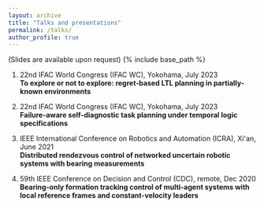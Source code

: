 ```yaml
---
layout: archive
title: "Talks and presentations"
permalink: /talks/
author_profile: true
---
```


(Slides are available upon request)
{% include base_path %}

1. 22nd IFAC World Congress (IFAC WC), Yokohama, July 2023  
**To explore or not to explore: regret-based LTL planning in partially-known environments**

1. 22nd IFAC World Congress (IFAC WC), Yokohama, July 2023  
**Failure-aware self-diagnostic task planning under temporal logic specifications**

1. IEEE International Conference on Robotics and Automation (ICRA), Xi'an, June 2021  
**Distributed rendezvous control of networked uncertain robotic systems with bearing measurements**

1. 59th IEEE Conference on Decision and Control (CDC), remote, Dec 2020  
**Bearing-only formation tracking control of multi-agent systems with local reference frames
and constant-velocity leaders**
